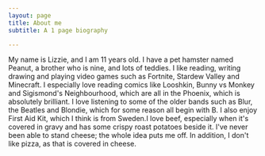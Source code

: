```yaml
---
layout: page
title: About me
subtitle: A 1 page biography

---
```

My name is Lizzie, and I am 11 years old. I have a pet hamster named Peanut, a brother who is nine, and lots of teddies. I like reading, writing drawing and playing video games such as Fortnite, Stardew Valley and Minecraft. I especially love reading comics like Looshkin, Bunny vs Monkey and Sigismond's Neighbourhood, which are all in the Phoenix, which is absolutely brilliant. I love listening to some of the older bands such as Blur, the Beatles and Blondie, which for some reason all begin with B. I also enjoy First Aid Kit, which I think is from Sweden.I love beef, especially when it's covered in gravy and has some crispy roast potatoes beside it. I've never been able to stand cheese; the whole idea puts me off. In addition, I don't like pizza, as that is covered in cheese. 